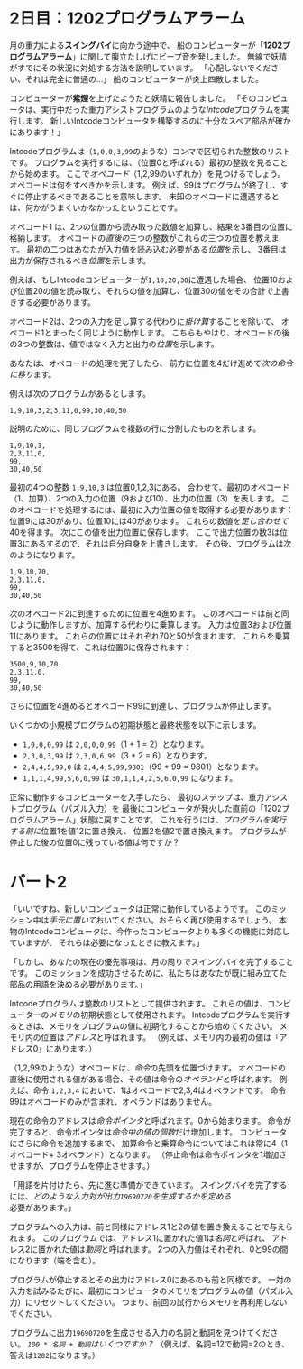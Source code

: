 # 2日目：1202プログラムアラーム #

月の重力による**スイングバイ**に向かう途中で、
船のコンピューターが「**1202プログラムアラーム**」に関して腹立たしげにビープ音を発しました。
無線で妖精がすでにその状況に対処する方法を説明しています。
「心配しないでください、それは完全に普通の…」
船のコンピューターが炎上四散しました。

コンピューターが**紫煙**を上げたようだと妖精に報告しました。
「そのコンピュータは、実行中だった重力アシストプログラムのような*Intcode*プログラムを実行します。
新しいIntcodeコンピュータを構築するのに十分なスペア部品が確かにあります！」

Intcodeプログラムは（`1,0,0,3,99`のような）コンマで区切られた整数のリストです。
プログラムを実行するには、（位置0と呼ばれる）最初の整数を見ることから始めます。
ここで*オペコード*（1,2,99のいずれか）を見つけるでしょう。
オペコードは何をすべきかを示します。
例えば、99はプログラムが終了し、すぐに停止するべきであることを意味します。
未知のオペコードに遭遇するとは、何かがうまくいかなかったということです。

オペコード1 は、2つの位置から読み取った数値を加算し、結果を3番目の位置に格納します。
オペコードの*直後の*三つの整数がこれらの三つの位置を教えます。
最初の二つはあなたが入力値を読み込む必要がある*位置*を示し、
3番目は出力が保存されるべき*位置*を示します。

例えば、もしIntcodeコンピューターが`1,10,20,30`に遭遇した場合、
位置10および位置20の値を読み取り、それらの値を加算し、位置30の値をその合計で上書きする必要があります。

オペコード2は、2つの入力を足し算する代わりに*掛け算*することを除いて、
オペコード1とまったく同じように動作します。
こちらもやはり、オペコードの後の3つの整数は、値ではなく入力と出力の*位置*を示します。

あなたは、オペコードの処理を完了したら、
前方に位置を4だけ進めて*次の命令に移り*ます。

例えば次のプログラムがあるとします。

```
1,9,10,3,2,3,11,0,99,30,40,50
```

説明のために、同じプログラムを複数の行に分割したものを示します。

```
1,9,10,3,
2,3,11,0,
99,
30,40,50
```

最初の4つの整数 `1,9,10,3` は位置0,1,2,3にある。
合わせて、最初のオペコード（1、加算）、2つの入力の位置（9および10）、出力の位置（3）を表します。
このオペコードを処理するには、最初に入力位置の値を取得する必要があります：
位置9には30があり、位置10には40があります。
これらの数値を*足し合わせて*40を得ます。
次にこの値を出力位置に保存します。
ここで出力位置の数3は位置3にあるするので、それは自分自身を上書きします。
その後、プログラムは次のようになります。

```
1,9,10,70,
2,3,11,0,
99,
30,40,50
```

次のオペコード2に到達するために位置を4進めます。
このオペコードは前と同じように動作しますが、加算する代わりに乗算します。
入力は位置3および位置11にあります。
これらの位置にはそれぞれ70と50が含まれます。
これらを乗算すると3500を得て、これは位置0に保存されます：

```
3500,9,10,70,
2,3,11,0,
99,
30,40,50
```

さらに位置を4進めるとオペコード99に到達し、プログラムが停止します。

いくつかの小規模プログラムの初期状態と最終状態を以下に示します。

- `1,0,0,0,99` は `2,0,0,0,99`（1 + 1 = 2）となります。
- `2,3,0,3,99` は `2,3,0,6,99`（3 * 2 = 6）となります。
- `2,4,4,5,99,0` は `2,4,4,5,99,9801`（99 * 99 = 9801）となります。
- `1,1,1,4,99,5,6,0,99` は `30,1,1,4,2,5,6,0,99` になります。

正常に動作するコンピューターを入手したら、
最初のステップは、重力アシストプログラム（パズル入力）を
最後にコンピュータが発火した直前の「1202プログラムアラーム」状態に戻すことです。
これを行うには、*プログラムを実行する前に*位置1を値12に置き換え、
位置2を値2で置き換えます。
プログラムが停止した後の位置0に残っている値は何ですか？

# パート2 #

「いいですね、新しいコンピュータは正常に動作しているようです。
このミッション中は*手元に置いて*おいてください。おそらく再び使用するでしょう。
本物のIntcodeコンピュータは、今作ったコンピュータよりも多くの機能に対応していますが、
それらは必要になったときに教えます。」

「しかし、あなたの現在の優先事項は、月の周りでスイングバイを完了することです。
このミッションを成功させるために、私たちはあなたが既に組み立てた部品の用語を決める必要があります。」

Intcodeプログラムは整数のリストとして提供されます。
これらの値は、コンピューターの*メモリ*の初期状態として使用されます。
Intcodeプログラムを実行するときは、メモリをプログラムの値に初期化することから始めてください。
メモリ内の位置は*アドレス*と呼ばれます。
（例えば、メモリ内の最初の値は「アドレス0」にあります。）

（1,2,99のような）オペコードは、*命令*の先頭を位置づけます。
オペコードの直後に使用される値がある場合、その値は命令の*オペランド*と呼ばれます。
例えば、命令 `1,2,3,4` において、1はオペコードで2,3,4はオペランドです。
命令99はオペコードのみが含まれ、オペランドはありません。

現在の命令のアドレスは*命令ポインタ*と呼ばれます。0から始まります。
命令が完了すると、命令ポインタは*命令中の値の個数*だけ増加します。
コンピュータにさらに命令を追加するまで、
加算命令と乗算命令についてはこれは常に4（1オペコード+ 3オペランド）となります。
（停止命令は命令ポインタを1増加させますが、プログラムを停止させます。）

「用語を片付けたら、先に進む準備ができています。
スイングバイを完了するには、*どのような入力対が出力`19690720`を生成するかを定める*必要があります。」

プログラムへの入力は、前と同様にアドレス1と2の値を置き換えることで与えられます。
このプログラムでは、アドレス1に置かれた値1は*名詞*と呼ばれ、
アドレス2に置かれた値は*動詞*と呼ばれます。
2つの入力値はそれぞれ、0と99の間になります（端を含む）。

プログラムが停止するとその出力はアドレス0にあるのも前と同様です。
一対の入力を試みるたびに、最初にコンピュータのメモリをプログラムの値（パズル入力）にリセットしてください。
つまり、前回の試行からメモリを再利用しないでください。

プログラムに出力`19690720`を生成させる入力の名詞と動詞を見つけてください。
*`100 * 名詞 + 動詞`はいくつですか？*
（例えば、名詞=12で動詞=2のとき、答えは`1202`になります。）
